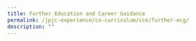 ```yaml
---
title: Further Education and Career Guidance
permalink: /jpjc-experience/co-curriculum/cce/further-ecg/
description: ""
---
```

